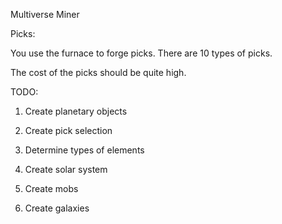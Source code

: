 Multiverse Miner

Picks:

You use the furnace to forge picks. There are 10 types of picks.

The cost of the picks should be quite high.


TODO:
1) Create planetary objects

2) Create pick selection
3) Determine types of elements
4) Create solar system
5) Create mobs
6) Create galaxies
